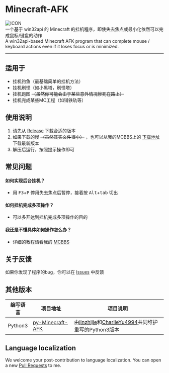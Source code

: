 # Minecraft-AFK
![ICON](https://attachment.mcbbs.net/forum/202003/25/123653j8nvw2qa8mqjze7e.png)  
一个基于 win32api 的 Minecraft 的挂机程序，即使失去焦点或最小化依然可以完成鼠标/键盘的动作<br>
A win32api-based Minecraft AFK program that can complete mouse / keyboard actions even if it loses focus or is minimized.

----

## 适用于
- 挂机钓鱼（最基础简单的挂机方法）
- 挂机刷怪（如小黑塔，刷怪塔）
- 挂机跑图 ~~（虽然你可能会由于某些意外情况惨死在路上）~~
- 挂机完成某些MC工程（如铺铁轨等）

## 使用说明
1. 请先从 [Release](https://github.com/Cheny233/Minecraft-AFK/releases) 下载合适的版本
2. 如果下载的慢 ~~（虽然其实文件很小）~~ ，也可以从我的MCBBS上的 [下载地址](https://www.mcbbs.net/forum.php?mod=attachment&aid=MTQ5OTM0M3w0NTlkYjZmNXwxNTg1MTkyOTA4fDI2MDUwMzV8OTg0ODM0) 下载最新版本
3. 解压后运行，按照提示操作即可

## 常见问题
#### 如何实现后台挂机？
- 用 <kbd>F3</kbd>+<kbd>P</kbd> 停用失去焦点后暂停，接着按 <kbd>Alt</kbd>+<kbd>tab</kbd> 切出
  
#### 如何挂机完成多项操作？
- 可以多开达到挂机完成多项操作的目的
  
#### 我还是不懂具体如何操作怎么办？
- 详细的教程请看我的 [MCBBS](https://www.mcbbs.net/thread-984834-1-1.html)<br>

## 关于反馈
如果你发现了程序的bug，你可以在 [Issues](https://github.com/Cheny233/Minecraft-AFK/issues) 中反馈

## 其他版本
| 编写语言 | 项目地址 | 项目说明
| ---- | ---- | ---- |
| Python3 | [py-Minecraft-AFK](https://github.com/jinzhijie/py-Minecraft-AFK) | 由[jinzhijie](https://github.com/jinzhijie)和[CharlieYu4994](https://github.com/CharlieYu4994)共同维护重写的Python3版本

## Language localization
We welcome your post-contribution to language localization. You can open a new [Pull Requests](https://github.com/Cheny233/Minecraft-AFK/pulls) to me.
